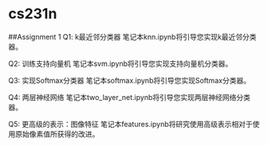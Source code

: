 # cs231n
##Assignment 1
Q1: k最近邻分类器
笔记本knn.ipynb将引导您实现k最近邻分类器。

Q2: 训练支持向量机
笔记本svm.ipynb将引导您实现支持向量机分类器。

Q3: 实现Softmax分类器
笔记本softmax.ipynb将引导您实现Softmax分类器。

Q4: 两层神经网络
笔记本two_layer_net.ipynb将引导您实现两层神经网络分类器。

Q5: 更高级的表示：图像特征
笔记本features.ipynb将研究使用高级表示相对于使用原始像素值所获得的改进。
